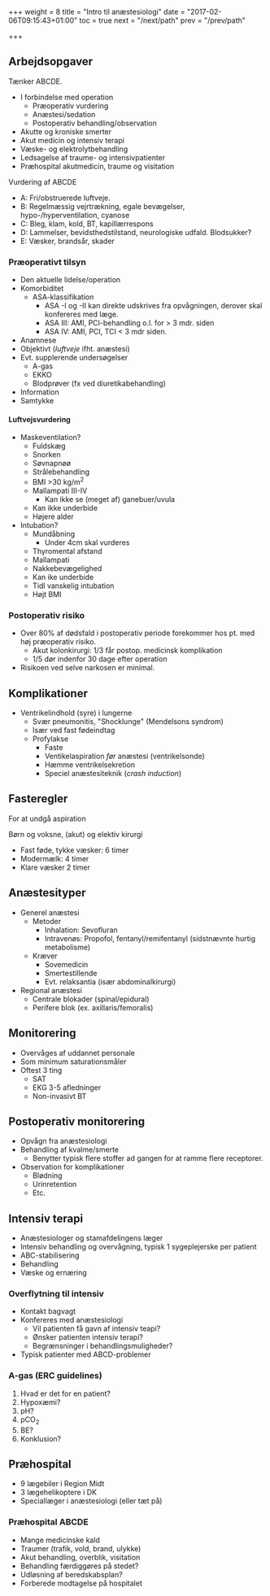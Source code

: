 +++
weight = 8
title = "Intro til anæstesiologi"
date = "2017-02-06T09:15:43+01:00"
toc = true
next = "/next/path"
prev = "/prev/path"

+++

## Arbejdsopgaver

Tænker ABCDE.

- I forbindelse med operation
    - Præoperativ vurdering
    - Anæstesi/sedation
    - Postoperativ behandling/observation
- Akutte og kroniske smerter
- Akut medicin og intensiv terapi
- Væske- og elektrolytbehandling
- Ledsagelse af traume- og intensivpatienter
- Præhospital akutmedicin, traume og visitation

Vurdering af ABCDE

- A: Fri/obstruerede luftveje.
- B: Regelmæssig vejrtrækning, egale bevægelser, hypo-/hyperventilation, cyanose
- C: Bleg, klam, kold, BT, kapillærrespons
- D: Lammelser, bevidsthedstilstand, neurologiske udfald. Blodsukker?
- E: Væsker, brandsår, skader

### Præoperativt tilsyn

- Den aktuelle lidelse/operation
- Komorbiditet
    - ASA-klassifikation
        - ASA -I og -II kan direkte udskrives fra opvågningen, derover skal konfereres med læge.
        - ASA III: AMI, PCI-behandling o.l. for > 3 mdr. siden
        - ASA IV: AMI, PCI, TCI < 3 mdr siden.
- Anamnese
- Objektivt (*luftveje* ifht. anæstesi)
- Evt. supplerende undersøgelser
    - A-gas
    - EKKO
    - Blodprøver (fx ved diuretikabehandling)
- Information
- Samtykke

#### Luftvejsvurdering

- Maskeventilation?
    - Fuldskæg
    - Snorken
    - Søvnapnøø
    - Strålebehandling
    - BMI >30 kg/m<sup>2</sup>
    - Mallampati III-IV
        - Kan ikke se (meget af) ganebuer/uvula
    - Kan ikke underbide
    - Højere alder
- Intubation?
    - Mundåbning
        - Under 4cm skal vurderes
    - Thyromental afstand
    - Mallampati
    - Nakkebevægelighed
    - Kan ike underbide
    - Tidl vanskelig intubation
    - Højt BMI


### Postoperativ risiko

- Over 80% af dødsfald i postoperativ periode forekommer hos pt. med høj præoperativ risiko.
    - Akut kolonkirurgi: 1/3 får postop. medicinsk komplikation
    - 1/5 dør indenfor 30 dage efter operation
- Risikoen ved selve narkosen er minimal.

## Komplikationer

- Ventrikelindhold (syre) i lungerne
    - Svær pneumonitis, "Shocklunge" (Mendelsons syndrom)
    - Især ved fast fødeindtag
    - Profylakse
        - Faste
        - Ventikelaspiration *før* anæstesi (ventrikelsonde)
        - Hæmme ventrikelsekretion
        - Speciel anæstesiteknik (*crash induction*)

## Fasteregler

For at undgå aspiration

Børn og voksne, (akut) og elektiv kirurgi
- Fast føde, tykke væsker: 6 timer
- Modermælk: 4 timer
- Klare væsker 2 timer

## Anæstesityper

- Generel anæstesi
    - Metoder
        - Inhalation: Sevofluran
        - Intravenøs: Propofol, fentanyl/remifentanyl (sidstnævnte hurtig metabolisme)
    - Kræver
        - Sovemedicin
        - Smertestillende
        - Evt. relaksantia (især abdominalkirurgi)
- Regional anæstesi
    - Centrale blokader (spinal/epidural)
    - Perifere blok (ex. axillaris/femoralis)

## Monitorering

- Overvåges af uddannet personale
- Som minimum saturationsmåler
- Oftest 3 ting
    - SAT
    - EKG 3-5 afledninger
    - Non-invasivt BT

## Postoperativ monitorering
- Opvågn fra anæstesiologi
- Behandling af kvalme/smerte
    - Benytter typisk flere stoffer ad gangen for at ramme flere receptorer.
- Observation for komplikationer
    - Blødning
    - Urinretention
    - Etc.

## Intensiv terapi

- Anæstesiologer og stamafdelingens læger
- Intensiv behandling og overvågning, typisk 1 sygeplejerske per patient
- ABC-stabilisering
- Behandling
- Væske og ernæring

### Overflytning til intensiv

- Kontakt bagvagt
- Konfereres med anæstesiologi
    - Vil patienten få gavn af intensiv teapi?
    - Ønsker patienten intensiv terapi?
    - Begrænsninger i behandlingsmuligheder?
- Typisk patienter med ABCD-problemer

### A-gas (ERC guidelines)

1. Hvad er det for en patient?
2. Hypoxæmi?
3. pH?
4. pCO<sub>2</sup>
5. BE?
6. Konklusion?

## Præhospital

- 9 lægebiler i Region Midt
- 3 lægehelikoptere i DK
- Speciallæger i anæstesiologi (eller tæt på)

### Præhospital ABCDE

- Mange medicinske kald
- Traumer (trafik, vold, brand, ulykke)
- Akut behandling, overblik, visitation
- Behandling færdiggøres på stedet?
- Udløsning af beredskabsplan?
- Forberede modtagelse på hospitalet
